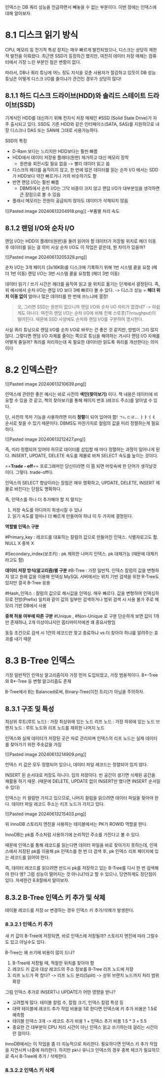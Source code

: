 ```table-of-contents
```

인덱스는 DB 쿼리 성능을 언급하면서 빼놓을 수 없는 부분이다.
이번 장에는 인덱스에 대해 알아보자.


# 8.1 디스크 읽기 방식

CPU, 메모리 등 전기적 특성 장치는 매우 빠르게 발전되었으나,
디스크는 상당히 제한적 발전을 이뤄왔다. 최근엔 SSD가 등장하긴 했지만,
여전히 데이터 저장 매체는 컴퓨터에서 가장 느린 부분인 점은 변함이 없다.

따라서, DB나 쿼리 튜닝에 어느 정도 지식을 갖춘 사용자가 절감하고 있듯이
DB 성능 튜닝은 어떻게 디스크 I/O를 줄이냐가 관건인 경우가 상당히 많다!


## 8.1.1 하드 디스크 드라이브(HDD)와 솔리드 스테이트 드라이브(SSD)

기계식인 HDD를 대신하기 위해 전자식 저장 매체인 #SSD (Solid State Drive)가 자주 출시되고 있다.
SSD도 기존 HDD와 같은 인터페이스(SATA, SAS)를 지원하므로 내장 디스크나 DAS 또는 SAN에 그대로 사용가능하다.

SSD의 특징
* D-Ram 보다는 느리지만 HDD보다는 훨씬 빠름
* HDD에서 데이터 저장용 플래터(원판) 제거하고 대신 메모리 장착
	* 원판을 회전시킬 필요 없음 -> 빨리 데이터 읽고 씀
* 디스크의 헤더를 움직이지 않고, 한 번에 많은 데이터를 읽는 순차 I/O 에서는 SDD가 HDD보다 약간 빠르거나 거의 비슷하기도 함
* 반면 랜덤 I/O는 훨씬 빠름
	* DBMS에서 순차 I/O는 그닥 비중이 크지 않고 랜덤 I/O가 대부분임을 생각하면 큰 장점으로 볼 수 있음
* 플래시 메모리는 전원이 공급되지 않아도 데이터가 삭제되지 않음

![[Pasted image 20240613204918.png]]
-부품별 처리 속도




## 8.1.2 랜덤 I/O와 순차 I/O


랜덤 I/O는 HDD의 플래터(원판)을 돌려 읽어야 할 데이터가 저장될 위치로 헤더 이동 후 데이터를 읽는 걸 의미
사실 순차 I/O도 이 작업은 같은데, 뭔 차이가 있을까?

![[Pasted image 20240613205328.png]]

순차 I/O는 3개 페이지 (3x16KB)를 디스크에 기록하기 위해 1번 시스템 콜을 요청 (헤더 1번 이동)
랜덤 I/O는 3번 시스템 콜을 요청함 (헤더 3번 이동)


데이터 읽기 / 쓰기 시간은 헤더를 움직여 읽고 쓸 위치로 옮기는 단계에서 결정된다.
즉, 위 예시에서 순차 I/O는 랜덤 I/O 보다 3배 빠르다 볼 수 있다.
-> 디스크 성능 = **헤더 위치 이동 없이** 얼마나 많은 데이터를 한 번에 쓰느냐에 결정!

> 오, 그러면 SSD는 원판이 없으니까 랜덤 I/O와 순차 I/O 차이가 없겠네?
> -> 아쉽게도 아니다. 여전히 랜덤 I/O는 순차 I/O에 비해 전체 스루풋(Throughput)이 떨어진다.
> 때문에 SSD 사양에도 순차와 랜덤 I/O를 구분하여 명시한다.



사실 쿼리 튜닝으로 랜덤 I/O를 순차 I/O로 바꾸는 건 좋은 것 같지만, 방법이 그리 많지 않다.
그렇다면 랜덤 I/O 자체를 줄이는 쪽으로 튜닝을 해야하는 거시다
랜덤 I/O 자체를 어떻게 줄일까?
쿼리를 처리하는데 꼭 필요한 데이터만 읽도록 쿼리를 개선한다는 의미이다



# 8.2 인덱스란?

![[Pasted image 20240613210639.png]]


인덱스에 관련한 좋은 예시는 바로 사전의 **색인(찾아보기)** 이다.
책 내용은 데이터에 비유할 수 있을 것 같고,
책의 찾아보기를 통해 페이지 번호 (레코드 주소)를 알아낼 수 있다.

단, 사전의 목차 기능을 사용하려면 미리 **정렬**이 되어 있어야 함!
ㄱㄴㄷㄹ... ㅏㅑㅓㅕ 순서로 찾을 수 있기 때문이다.
DBMS도 마찬가지로 컬럼의 값을 미리 정렬하는게 필요하다.







![[Pasted image 20240613212427.png]]

즉, 미리 정렬되어 있어야 하므로 데이터를 삽입할 때 마다 정렬하는 과정이 일어나게 된다.
INSERT, UPDATE, DELETE 속도를 제물로 바쳐 SELECT 속도를 높이는 것이다.





==**Trade - off**==
프로그래머인 당신이라면 이 쯤 되면 머릿속에 한 단어가 생각날것이다. 그렇다. trade-off다.

인덱스의 SELECT 향상이라는 장점은 매우 명확하고,
UPDATE, DELETE, INSERT 제물로 바친다는 단점도 명확하다.

즉, 인덱스를 하나 더 추가해야 할 지 말지는
1. 저장 속도를 어디까지 희생시킬 수 있냐
2. 읽기 속도를 얼마나 더 빠르게 만들어야 하냐
이 두 가지에 결정된다.



**역할별 인덱스 구분**

#Primary_key : 레코드를 대표하는 칼럼의 값으로 만들어진 인덱스. 식별자로고도 함. NULL X 중복 X

#Secondary_index(보조키) : pk 제외한 나머지 인덱스. pk 대체가능 (때문에 대체키라고도 함)



**데이터 저장 방식(알고리즘)별 구분**
#B-Tree : 가장 일반적. 인덱스 칼럼의 값을 변형하지 않고 원래 값을 이용해 인덱싱
MySQL 서버에서는 위치 기반 검색을 위한 R-Tree도 있지만 결국 B-Tree 응용

#Hash_인덱스 : 칼럼의 값으로 해시값을 인덱싱. 매우 빠르다.
값을 변형하여 인덱싱하므로 전방(Prefix) 일치와 같이 값의 일부만 검색하거나 범위 검색 시 사용 불가
주로 메모리 기반 DB에서 사용


**중복 허용 여부에 따른 구분**
#Unique , #Non-Unique 로 구분
단순하게 보면 값이 1개만 존재하냐, 2개 이상이냐지만
옵티마이저에겐 꽤 중요사항임

동등 조건으로 검색 시 1건의 레코드만 찾고 종료하냐 vs 더 찾아야 하냐를 알려주는 효과를 내기 때문





# 8.3 B-Tree 인덱스

가장 일반적인 인덱싱 알고리즘이자 가장 먼저 도입되었고, 가장 범용적이다.
B+-Tree와 B*-Tree 등 변형 알고리즘도 존재

B-Tree에서 B는 Balanced로써, Binary-Tree(이진 트리)가 아님을 주의하자.



## 8.3.1 구조 및 특성

최상위 루트(루트 노드) : 가장 최상위에 있는 노드
리프 노드 : 가장 하위에 있는 노드
브랜치 노드 : 루트 노드와 리프 노드를 제외한 나머지 노드

인덱스와 실제 데이터가 저장된 곳은 따로 관리되며
인덱스의 리프 노드는 실제 데이터를 찾아가기 위한 주솟값을 가짐

![[Pasted image 20240613214909.png]]



인덱스 키 값은 모두 정렬되어 있으나,
데이터 파일 레코드는 정렬되어 있지 않다.

INSERT 된 순서대로 저장도 아니다. 임의 저장이다.
빈 공간이 생기면 삭제된 공간을 재활용 하기 때문.
(때문에 DELETE, UPDATE 없이 INSERT만 했다면 INSERT 순서일 수 있다)

인덱스는 키 컬럼만 가지고 있으므로, 나머지 컬럼을 읽으려면 데이터 파일을 찾아야 한다.
데이터 파일 레코드 주소는 리프 노드가 가지고 있다.



![[Pasted image 20240613215403.png]]

위 InnoDB 스토리지 엔진을 사용하는 테이블에서는 PK가 ROWID 역할을 한다.

InnoDB는 pk를 주소처럼 사용하기에 논리적인 주소를 가진다고 볼 수 있다.

때문에 인덱스를 통해 레코드를 읽는다면 데이터 파일을 바로 찾아가지 못하는데,
인덱스에서 저장된 pk를 이용해 pk 인덱스를 한 번 더 검색 후,
pk 인덱스 리프 페이지에 있는 레코드를 읽어야 한다.

즉, 데이터 레코드를 읽으려면 반드시 pk를 저장하고 있는 B-Tree를 다시 한 번 검색해야 한다
엥? 그럼 성능이 떨어지는 것 아니냐?라고 할 수 있으나, 당연하게도 장단점이 있다.
자세한건 8.8절에서 알아보자.




## 8.3.2 B-Tree 인덱스 키 추가 및 삭제

테이블 레코드를 저장 or 변경하는 경우 인덱스 키 추가/삭제가 발생한다.


### 8.3.2.1 인덱스 키 추가

새 키 값이 B-Tree에 저장되면, 바로 인덱스에 저장될까? 스토리지 엔진에 따라 그럴수도 있고 아닐수도 있다.

B-Tree는 왜 쓰기에 비용이 많이 드나?
1. B-Tree에 저장될 때, 적절한 위치를 찾아야 함
2. 레코드 키 값과 대상 레코드의 주소 정보를 B-Tree 리프 노드에 저장
3. 리프 노드가 꽉 찼다? -> 리프 노드 분리(Split) -> 상위 브랜치 노드까지 처리 범위 확장


그럼 인덱스 추가로 INSERT나 UPDATE가 어떤 영향을 받나?
* 고려할게 많다. 테이블 칼럼 수, 칼럼 크기, 인덱스 칼럼 특성 등
* 대략 테이블에 레코드 추가 작업 비용을 1로 한다면 인덱스에 키 추가 비용은 1.5로 예측함
* 테이블 인덱스 3개 -> 레코드 추가 비용 1 + 인덱스 추가 비용 1.5 * 3 = 5.5
* 중요한 건 대부분이 CPU 처리 시간이 아닌 인덱스 읽고 쓰기하는데 걸리는 시간이란 점이다.

InnoDB에서는 이 작업을 좀 더 지능적으로 처리한다.
필요하다면 인덱스 키 추가 작업을 지연시켜 나중에 처리한다.
하지만 pk나 유니크 인덱스의 경우 중복 체크가 필요하므로 즉시 B-Tree에 추가 / 삭제한다.


### 8.3.2.2 인덱스 키 삭제
